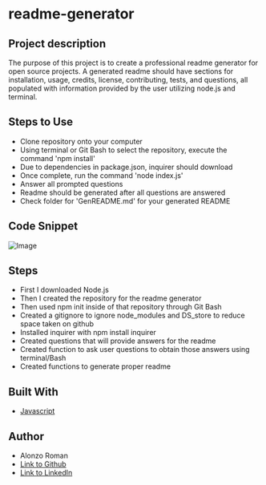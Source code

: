 # readme-generator

## Project description 
The purpose of this project is to create a professional readme generator for open source projects. A generated readme should have sections for installation, usage, credits, license, contributing, tests, and questions, all populated with information provided by the user utilizing node.js and terminal.

## Steps to Use
- Clone repository onto your computer
- Using terminal or Git Bash to select the repository, execute the command 'npm install'
- Due to dependencies in package.json, inquirer should download
- Once complete, run the command 'node index.js'
- Answer all prompted questions
- Readme should be generated after all questions are answered
- Check folder for 'GenREADME.md' for your generated README


## Code Snippet

![Image](./assets/images/)

## Steps

- First I downloaded Node.js
- Then I created the repository for the readme generator
- Then used npm init inside of that repository through Git Bash 
- Created a gitignore to ignore node_modules and DS_store to reduce space taken on github
- Installed inquirer with npm install inquirer
- Created questions that will provide answers for the readme
- Created function to ask user questions to obtain those answers using terminal/Bash
- Created functions to generate proper readme

## Built With

* [Javascript](https://developer.mozilla.org/en-US/docs/Web/JavaScript)


## Author
- Alonzo Roman
- [Link to Github](https://github.com/alonzofroman)
- [Link to LinkedIn](https://www.linkedin.com/)

